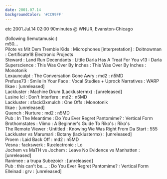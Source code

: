 ```yaml
---
date: 2001.07.14
backgroundColor: '#CC99FF'
---
```



etc 2001.Jul.14 02:00 90minutes @ WNUR, Evanston-Chicago  

(following Semutamusic:)  
m50...  
Pilote vs Mit Dem Tremble Kids : Microphones \[interpretation\] : Doitnowman : Certificate18 Electronic Projects  
Steward : Land Run Decendants : Little Darla Has A Treat For You v13 : Darla  
Superscience : This Was Over By Inches : This Was Over By Inches : Monotonik  
Lexaunculpt : The Conversation Gone Awry : md2 : n5MD  
Prefuse73 : Smile In Your Face : Vocal Studies + Uprock Narratives : WARP  
Ilkae : \[unreleased\]  
Lackluster : Machine Drum (Lacklustermx) : \[unreleased\]  
Lusine Icl : Don't Interfere : md2 : n5MD  
Lackluster : sfacid3xmulch : One Offs : Monotonik  
Ilkae : \[unreleased\]  
Quench : Nurture : md2 : n5MD  
Pub : In The Meantime : Do You Ever Regret Pantomime? : Vertical Form  
Brothomstates : Viimo : A Beginner's Guide To Riko's : Riko's  
The Remote Viewer : Untitled : Knowing We Was Right From Da Start : 555  
Lackluster vs Marumari : Botany (lacklustermx) : \[unreleased\]  
Proem : Laid Back Off : md2 : n5MD  
Vesna : fackswerk : Ru:electronic : Lo  
Jochem vs MaTH vs Jochem : Leave No Evidence vs Manhatten : \[unreleased\]  
Ranimee : a trupa Subezoidr : \[unreleased\]  
Pub : this can't be.... : Do You Ever Regret Pantomime? : Vertical Form  
Elleinad : grv : \[unreleased\]